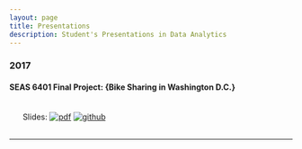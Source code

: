 ```yaml
---
layout: page
title: Presentations
description: Student's Presentations in Data Analytics
---
```



###  2017

#### SEAS 6401 Final Project: {Bike Sharing in Washington D.C.}
<br/>&nbsp; &nbsp; &nbsp; Slides:
[![pdf](icons16/pdf-icon.png)]()
[![github](icons16/github-icon.png)](https://github.com/carbondioxide9527/GWU_SEAS6401/tree/main/Projects)<br/>
&nbsp; &nbsp; &nbsp;

---
